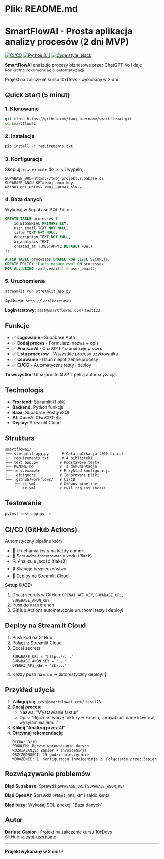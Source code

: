 # Plik: README.md

# SmartFlowAI - Prosta aplikacja analizy procesów (2 dni MVP)

[![CI/CD](https://github.com/TWÓJ-USERNAME/smartflowai/actions/workflows/ci.yml/badge.svg)](https://github.com/TWÓJ-USERNAME/smartflowai/actions/workflows/ci.yml)
[![Python 3.11](https://img.shields.io/badge/python-3.11-blue.svg)](https://www.python.org/downloads/)
[![Code style: black](https://img.shields.io/badge/code%20style-black-000000.svg)](https://github.com/psf/black)

**SmartFlowAI** analizuje procesy biznesowe przez ChatGPT-4o i daje konkretne rekomendacje automatyzacji.

Projekt na zaliczenie kursu 10xDevs - wykonany w 2 dni.

## Quick Start (5 minut)

### 1. Klonowanie
```bash
git clone https://github.com/twoj-username/smartflowai.git
cd smartflowai
```

### 2. Instalacja
```bash
pip install -r requirements.txt
```

### 3. Konfiguracja
Skopiuj `.env.example` do `.env` i wypełnij:
```env
SUPABASE_URL=https://twoj-projekt.supabase.co
SUPABASE_ANON_KEY=twoj_anon_key
OPENAI_API_KEY=sk-twoj_openai_klucz
```

### 4. Baza danych
Wykonaj w Supabase SQL Editor:
```sql
CREATE TABLE processes (
    id BIGSERIAL PRIMARY KEY,
    user_email TEXT NOT NULL,
    title TEXT NOT NULL,
    description TEXT NOT NULL,
    ai_analysis TEXT,
    created_at TIMESTAMPTZ DEFAULT NOW()
);

ALTER TABLE processes ENABLE ROW LEVEL SECURITY;
CREATE POLICY "Users manage own" ON processes 
FOR ALL USING (auth.email() = user_email);
```

### 5. Uruchomienie
```bash
streamlit run streamlit_app.py
```

Aplikacja: `http://localhost:8501`

**Login testowy:** `test@smartflowai.com` / `test123`

## Funkcje

- ✅ **Logowanie** - Supabase Auth
- ✅ **Dodaj proces** - Formularz: nazwa + opis
- ✅ **Analiza AI** - ChatGPT-4o analizuje proces
- ✅ **Lista procesów** - Wszystkie procesy użytkownika
- ✅ **Usuwanie** - Usuń niepotrzebne procesy
- ✅ **CI/CD** - Automatyczne testy i deploy

**To wszystko!** Ultra-proste MVP z pełną automatyzacją.

## Technologia

- **Frontend:** Streamlit (1 plik)
- **Backend:** Python funkcje
- **Baza:** Supabase PostgreSQL
- **AI:** OpenAI ChatGPT-4o
- **Deploy:** Streamlit Cloud

## Struktura
```
smartflowai/
├── streamlit_app.py      # Cała aplikacja (200 linii)
├── requirements.txt      # 4 biblioteki
├── test_app.py          # Podstawowe testy
├── README.md            # Ta dokumentacja
├── .env.example         # Przykład konfiguracji
├── .gitignore           # Ignorowane pliki
└── .github/workflows/   # CI/CD
    ├── ci.yml           # Główny pipeline
    └── pr.yml           # Pull request checks
```

## Testowanie
```bash
pytest test_app.py -v
```

## CI/CD (GitHub Actions)

Automatyczny pipeline który:
- 🧪 Uruchamia testy na każdy commit
- 🎨 Sprawdza formatowanie kodu (Black)
- 🔍 Analizuje jakość (flake8) 
- 🔒 Skanuje bezpieczeństwo
- 🚀 Deploy na Streamlit Cloud

**Setup CI/CD:**
1. Dodaj secrets w GitHub: `OPENAI_API_KEY`, `SUPABASE_URL`, `SUPABASE_ANON_KEY`
2. Push do `main` branch
3. GitHub Actions automatycznie uruchomi testy i deploy!

## Deploy na Streamlit Cloud

1. Push kod na GitHub
2. Połącz z Streamlit Cloud
3. Dodaj secrets:
   ```
   SUPABASE_URL = "https://..."
   SUPABASE_ANON_KEY = "..."
   OPENAI_API_KEY = "sk-..."
   ```
4. Każdy push na `main` → automatyczny deploy! 🚀

## Przykład użycia

1. **Zaloguj się:** `test@smartflowai.com` / `test123`
2. **Dodaj proces:** 
   - Nazwa: "Wystawianie faktur"
   - Opis: "Ręcznie tworzę faktury w Excelu, sprawdzam dane klientów, wysyłam mailem..."
3. **Kliknij "Analizuj przez AI"**
4. **Otrzymaj rekomendację:**
   ```
   OCENA: 8/10
   PROBLEM: Ręczne wprowadzanie danych
   ROZWIĄZANIE: Zapier + InvoiceNinja
   OSZCZĘDNOŚCI: 15 godzin miesięcznie
   WDROŻENIE: 1. Konfiguracja InvoiceNinja 2. Połączenie przez Zapier
   ```

## Rozwiązywanie problemów

**Błąd Supabase:** Sprawdź `SUPABASE_URL` i `SUPABASE_ANON_KEY`

**Błąd OpenAI:** Sprawdź `OPENAI_API_KEY` i saldo konta

**Błąd bazy:** Wykonaj SQL z sekcji "Baza danych"

## Autor

**Dariusz Gąsior** - Projekt na zaliczenie kursu 10xDevs  
GitHub: [@twoj-username](https://github.com/twoj-username)

---

**Projekt wykonany w 2 dni!** ⚡